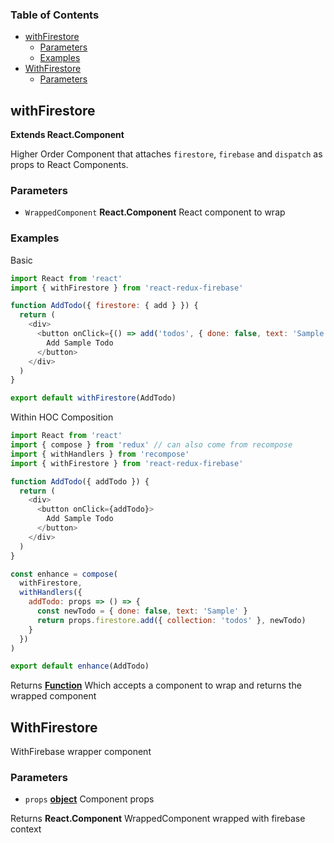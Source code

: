 <!-- Generated by documentation.js. Update this documentation by updating the source code. -->

### Table of Contents

-   [withFirestore][1]
    -   [Parameters][2]
    -   [Examples][3]
-   [WithFirestore][4]
    -   [Parameters][5]

## withFirestore

**Extends React.Component**


Higher Order Component that attaches `firestore`, `firebase`
and `dispatch` as props to React Components.

### Parameters

-   `WrappedComponent` **React.Component** React component to wrap

### Examples

Basic


```javascript
import React from 'react'
import { withFirestore } from 'react-redux-firebase'

function AddTodo({ firestore: { add } }) {
  return (
    <div>
      <button onClick={() => add('todos', { done: false, text: 'Sample' })}>
        Add Sample Todo
      </button>
    </div>
  )
}

export default withFirestore(AddTodo)
```

Within HOC Composition


```javascript
import React from 'react'
import { compose } from 'redux' // can also come from recompose
import { withHandlers } from 'recompose'
import { withFirestore } from 'react-redux-firebase'

function AddTodo({ addTodo }) {
  return (
    <div>
      <button onClick={addTodo}>
        Add Sample Todo
      </button>
    </div>
  )
}

const enhance = compose(
  withFirestore,
  withHandlers({
    addTodo: props => () => {
      const newTodo = { done: false, text: 'Sample' }
      return props.firestore.add({ collection: 'todos' }, newTodo)
    }
  })
)

export default enhance(AddTodo)
```

Returns **[Function][7]** Which accepts a component to wrap and returns the
wrapped component

## WithFirestore

WithFirebase wrapper component

### Parameters

-   `props` **[object][8]** Component props

Returns **React.Component** WrappedComponent wrapped with firebase context

[1]: #withfirestore

[2]: #parameters

[3]: #examples

[4]: #withfirestore-1

[5]: #parameters-1

[6]: http://react-redux-firebase.com/docs/api/withFirestore.html

[7]: https://developer.mozilla.org/docs/Web/JavaScript/Reference/Statements/function

[8]: https://developer.mozilla.org/docs/Web/JavaScript/Reference/Global_Objects/Object
